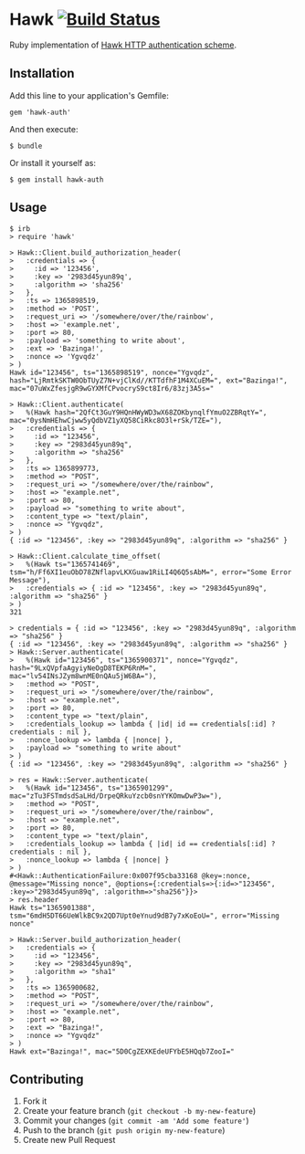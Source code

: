 # Hawk [![Build Status](https://travis-ci.org/tent/hawk-ruby.png)](https://travis-ci.org/tent/hawk-ruby)

Ruby implementation of [Hawk HTTP authentication scheme](https://github.com/hueniverse/hawk).

## Installation

Add this line to your application's Gemfile:

    gem 'hawk-auth'

And then execute:

    $ bundle

Or install it yourself as:

    $ gem install hawk-auth

## Usage

```
$ irb
> require 'hawk'

> Hawk::Client.build_authorization_header(
>   :credentials => {
>     :id => '123456',
>     :key => '2983d45yun89q',
>     :algorithm => 'sha256'
>   },
>   :ts => 1365898519,
>   :method => 'POST',
>   :request_uri => '/somewhere/over/the/rainbow',
>   :host => 'example.net',
>   :port => 80,
>   :payload => 'something to write about',
>   :ext => 'Bazinga!',
>   :nonce => 'Ygvqdz'
> )
Hawk id="123456", ts="1365898519", nonce="Ygvqdz", hash="LjRmtkSKTW0ObTUyZ7N+vjClKd//KTTdfhF1M4XCuEM=", ext="Bazinga!", mac="07uWxZfesjgR9wGYXMfCPvocryS9ct8Ir6/83zj3A5s="

> Hawk::Client.authenticate(
>   %(Hawk hash="2QfCt3GuY9HQnHWyWD3wX68ZOKbynqlfYmuO2ZBRqtY=", mac="0ysNmHEhwCjww5yQdbVZ1yXQ58CiRkc8O3l+rSk/TZE="),
>   :credentials => {
>     :id => "123456",
>     :key => "2983d45yun89q",
>     :algorithm => "sha256"
>   },
>   :ts => 1365899773,
>   :method => "POST",
>   :request_uri => "/somewhere/over/the/rainbow",
>   :host => "example.net",
>   :port => 80,
>   :payload => "something to write about",
>   :content_type => "text/plain",
>   :nonce => "Ygvqdz",
> )
{ :id => "123456", :key => "2983d45yun89q", :algorithm => "sha256" }

> Hawk::Client.calculate_time_offset(
>   %(Hawk ts="1365741469", tsm="h/Ff6XI1euObD78ZNflapvLKXGuaw1RiLI4Q6Q5sAbM=", error="Some Error Message"),
>   :credentials => { :id => "123456", :key => "2983d45yun89q", :algorithm => "sha256" }
> )
321

> credentials = { :id => "123456", :key => "2983d45yun89q", :algorithm => "sha256" }
{ :id => "123456", :key => "2983d45yun89q", :algorithm => "sha256" }
> Hawk::Server.authenticate(
>   %(Hawk id="123456", ts="1365900371", nonce="Ygvqdz", hash="9LxQVpfaAgyiyNeOgD8TEKP6RnM=", mac="lv54INsJZym8wnME0nQAu5jW6BA="),
>   :method => "POST",
>   :request_uri => "/somewhere/over/the/rainbow",
>   :host => "example.net",
>   :port => 80,
>   :content_type => "text/plain",
>   :credentials_lookup => lambda { |id| id == credentials[:id] ? credentials : nil },
>   :nonce_lookup => lambda { |nonce| },
>   :payload => "something to write about"
> )
{ :id => "123456", :key => "2983d45yun89q", :algorithm => "sha256" }

> res = Hawk::Server.authenticate(
>   %(Hawk id="123456", ts="1365901299", mac="zTu3FSTmdsdSaLHd/DrpeQRkuYzcb0snYYKOmwDwP3w="),
>   :method => "POST",
>   :request_uri => "/somewhere/over/the/rainbow",
>   :host => "example.net",
>   :port => 80,
>   :content_type => "text/plain",
>   :credentials_lookup => lambda { |id| id == credentials[:id] ? credentials : nil },
>   :nonce_lookup => lambda { |nonce| }
> )
#<Hawk::AuthenticationFailure:0x007f95cba33168 @key=:nonce, @message="Missing nonce", @options={:credentials=>{:id=>"123456", :key=>"2983d45yun89q", :algorithm=>"sha256"}}>
> res.header
Hawk ts="1365901388", tsm="6mdH5DT66UeWlkBC9x2QD7Upt0eYnud9dB7y7xKoEoU=", error="Missing nonce"

> Hawk::Server.build_authorization_header(
>   :credentials => {
>     :id => "123456",
>     :key => "2983d45yun89q",
>     :algorithm => "sha1"
>   },
>   :ts => 1365900682,
>   :method => "POST",
>   :request_uri => "/somewhere/over/the/rainbow",
>   :host => "example.net",
>   :port => 80,
>   :ext => "Bazinga!",
>   :nonce => "Ygvqdz"
> )
Hawk ext="Bazinga!", mac="5D0CgZEXKEdeUFYbE5HQqb7ZooI="
```

## Contributing

1. Fork it
2. Create your feature branch (`git checkout -b my-new-feature`)
3. Commit your changes (`git commit -am 'Add some feature'`)
4. Push to the branch (`git push origin my-new-feature`)
5. Create new Pull Request
